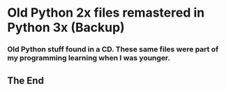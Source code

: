 # Old Python 2x files remastered in Python 3x (Backup)
### Old Python stuff found in a CD. These same files were part of my programming learning when I was younger.
## The End

